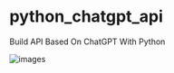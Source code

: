 # python_chatgpt_api
Build API Based On ChatGPT With Python

![images](https://user-images.githubusercontent.com/66924041/224368806-05ca52a4-3b36-4d14-b42a-8eeb24a03b5e.jpeg)

